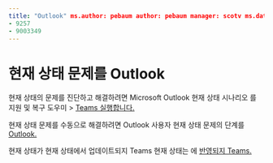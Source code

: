 ```yaml
---
title: "Outlook" ms.author: pebaum author: pebaum manager: scotv ms.date: 04/8/2021 ms.audience: Admin ms.topic: article ms.service: o365-administration ROBOTS: NOINDEX, NOFOLLOW localization_priority: Priority ms.collection: Adm_O365 ms.custom: (
- 9257
- 9003349
---
```


# <a name="troubleshoot-presence-issues-in-outlook"></a>현재 상태 문제를 Outlook

현재 상태의 문제를 진단하고 해결하려면 Microsoft Outlook 현재 상태 시나리오 를 지원 및 복구 도우미 > [Teams 실행합니다.](https://aka.ms/SaRA-TeamsPresenceScenario)

현재 상태 문제를 수동으로 해결하려면 Outlook 사용자 현재 상태 문제의 단계를 [Outlook.](https://docs.microsoft.com/microsoftteams/troubleshoot/teams-im-presence/issues-with-presence-in-outlook)

현재 상태가 현재 상태에서 업데이트되지 Teams 현재 상태는 에 [반영되지 Teams.](https://docs.microsoft.com/microsoftteams/troubleshoot/teams-im-presence/presence-not-show-actual-status)
